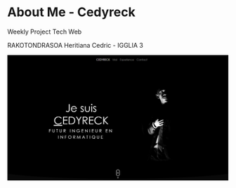# About Me - Cedyreck

Weekly Project Tech Web

RAKOTONDRASOA Heritiana Cedric - IGGLIA 3

<img src="assets/screenshot.png"
style="float: left;
margin-right: 15px;" />

